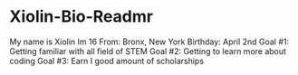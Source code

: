 # Xiolin-Bio-Readmr
My name is Xiolin
Im 16
From: Bronx, New York
Birthday: April 2nd 
Goal #1: Getting familiar with all field of STEM
Goal #2: Getting to learn more about coding
Goal #3: Earn I good amount of scholarships
